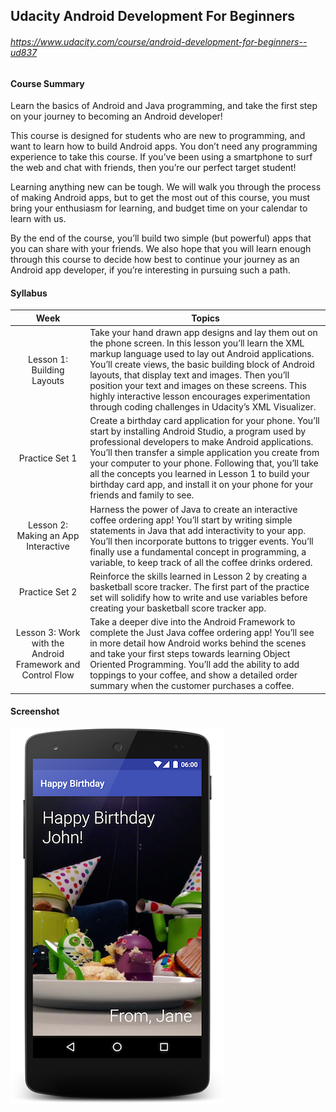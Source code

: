 ## Udacity Android Development For Beginners

###### <https://www.udacity.com/course/android-development-for-beginners--ud837>

#### Course Summary

Learn the basics of Android and Java programming, and take the first step on your journey to becoming an Android developer!

This course is designed for students who are new to programming, and want to learn how to build Android apps. You don’t need any programming experience to take this course. If you’ve been using a smartphone to surf the web and chat with friends, then you’re our perfect target student!

Learning anything new can be tough. We will walk you through the process of making Android apps, but to get the most out of this course, you must bring your enthusiasm for learning, and budget time on your calendar to learn with us.

By the end of the course, you’ll build two simple (but powerful) apps that you can share with your friends. We also hope that you will learn enough through this course to decide how best to continue your journey as an Android app developer, if you’re interesting in pursuing such a path.

#### Syllabus

| Week | Topics |
|:----:|--------|
| Lesson 1: Building Layouts | Take your hand drawn app designs and lay them out on the phone screen. In this lesson you’ll learn the XML markup language used to lay out Android applications. You’ll create views, the basic building block of Android layouts, that display text and images. Then you’ll position your text and images on these screens. This highly interactive lesson encourages experimentation through coding challenges in Udacity’s XML Visualizer. |
| Practice Set 1 | Create a birthday card application for your phone. You’ll start by installing Android Studio, a program used by professional developers to make Android applications. You’ll then transfer a simple application you create from your computer to your phone. Following that, you’ll take all the concepts you learned in Lesson 1 to build your birthday card app, and install it on your phone for your friends and family to see. |
| Lesson 2: Making an App Interactive | Harness the power of Java to create an interactive coffee ordering app! You’ll start by writing simple statements in Java that add interactivity to your app. You’ll then incorporate buttons to trigger events. You’ll finally use a fundamental concept in programming, a variable, to keep track of all the coffee drinks ordered. |
| Practice Set 2 | Reinforce the skills learned in Lesson 2 by creating a basketball score tracker. The first part of the practice set will solidify how to write and use variables before creating your basketball score tracker app. |
| Lesson 3: Work with the Android Framework and Control Flow | Take a deeper dive into the Android Framework to complete the Just Java coffee ordering app! You’ll see in more detail how Android works behind the scenes and take your first steps towards learning Object Oriented Programming. You’ll add the ability to add toppings to your coffee, and show a detailed order summary when the customer purchases a coffee. |

#### Screenshot

![screenshot](screenshot.png)
